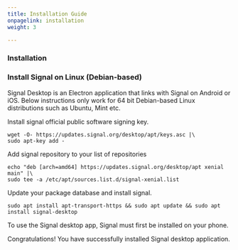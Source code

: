 ```yaml
---
title: Installation Guide
onpagelink: installation
weight: 3

---
```


### Installation

### Install Signal on Linux (Debian-based)

Signal Desktop is an Electron application that links with Signal on Android or iOS. Below instructions only work for 64 bit Debian-based Linux distributions such as Ubuntu, Mint etc.

Install signal official public software signing key.

 ```
wget -O- https://updates.signal.org/desktop/apt/keys.asc |\
sudo apt-key add - 
```

Add signal repository to your list of repositories

 ```
echo "deb [arch=amd64] https://updates.signal.org/desktop/apt xenial main" |\
sudo tee -a /etc/apt/sources.list.d/signal-xenial.list 
```

Update your package database and install signal.

 ```
sudo apt install apt-transport-https && sudo apt update && sudo apt install signal-desktop 
```

To use the Signal desktop app, Signal must first be installed on your phone.

Congratulations! You have successfully installed Signal desktop application.